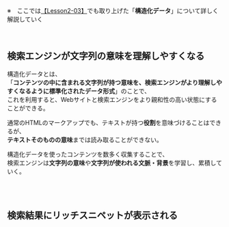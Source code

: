 

※　ここでは[【Lesson2-03】](https://github.com/tamayura8823spirit/siteExample02/blob/main/%E5%8F%82%E8%80%83%E7%94%A8%E3%82%B3%E3%83%BC%E3%83%88%E3%82%99%E9%9B%86/%E3%81%A1%E3%82%83%E3%82%93%E3%81%A8%E3%81%97%E3%81%9F%E3%83%97%E3%83%AD%E3%81%AB%E3%81%AA%E3%82%8B/Lesson2/%E3%82%BB%E3%83%9E%E3%83%B3%E3%83%86%E3%82%A3%E3%83%83%E3%82%AFWeb%E3%82%92%E6%A7%8B%E7%AF%89%E3%81%99%E3%82%8B%E3%81%9F%E3%82%81%E3%81%AE%E6%8A%80%E8%A1%93.md#%E6%A7%8B%E9%80%A0%E5%8C%96%E3%83%87%E3%83%BC%E3%82%BF%E3%81%AE%E8%A8%98%E8%BF%B0)でも取り上げた「**構造化データ**」について詳しく解説していく  

<br>

## 検索エンジンが文字列の意味を理解しやすくなる
構造化データとは、  
「**コンテンツの中に含まれる文字列が持つ意味を、検索エンジンがより理解しやすくなるように標準化されたデータ形式**」のことで、  
これを利用すると、Webサイトと検索エンジンをより親和性の高い状態にすることができる。  

通常のHTMLのマークアップでも、テキストが持つ**役割**を意味づけることはできるが、  
**テキストそのものの意味**までは読み取ることができない。  

構造化データを使ったコンテンツを数多く収集することで、  
検索エンジンは**文字列の意味**や**文字列が使われる文脈・背景**を学習し、累積していく。  

<br><br>

## 検索結果にリッチスニペットが表示される






